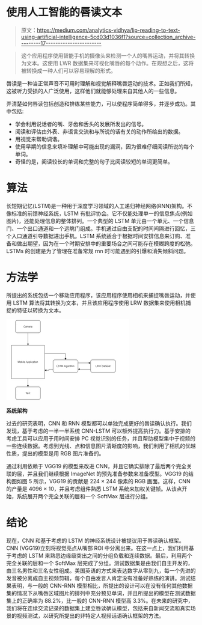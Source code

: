 # 使用人工智能的唇读文本

> 原文：<https://medium.com/analytics-vidhya/lip-reading-to-text-using-artificial-intelligence-5cd03d1036f1?source=collection_archive---------17----------------------->

> 这个应用程序使用智能手机的摄像头来检测一个人的嘴唇运动，并将其转换为文本。这使用 LWR 数据集来可视化嘴唇的每个动作。在观想之后，这将被转换成一种人们可以容易理解的形式。

唇读是一种当正常声音不可用时理解和视觉解释嘴唇运动的技术。正如我们所知，这被听力受损的人广泛使用，这样他们就能够处理来自其他人的一些信息。

弄清楚如何唇读包括创造和排练某些能力，可以使程序简单得多，并逐步成功。其中包括:

*   学会利用说话者的嘴、牙齿和舌头的发展所发出的信号。
*   阅读和评估由外表、非语言交流和与所说的话有关的动作所给出的数据。
*   用视觉来帮助调谐。
*   使用早期的信息来填补理解中可能出现的漏洞，因为很难仔细阅读所说的每个单词。
*   奇怪的是，阅读较长的单词和完整的句子比阅读较短的单词更简单。

# **算法**

长短期记忆(LSTM)是一种用于深度学习领域的人工递归神经网络(RNN)架构。不像标准的前馈神经系统，LSTM 有批评协会。它不仅能处理单一的信息焦点(例如图片)，还能处理信息的整体排列。一个典型的 LSTM 单元由一个单元、一个信息门、一个出口通道和一个远眺门组成。手机通过自由支配的时间间隔进行回忆，三个入口通道引导数据进出手机。LSTM 系统适合于根据时间安排信息来订购、准备和做出期望，因为在一个时期安排中的重要场合之间可能存在模糊跨度的松弛。LSTMs 的创建是为了管理在准备常规 rnn 时可能遇到的引爆和消失倾斜问题。

# 方法学

所提出的系统包括一个移动应用程序，该应用程序使用相机来捕捉嘴唇运动，并使用 LSTM 算法将其转换为文本，并且该应用程序使用 LRW 数据集来使用相机捕捉的特征以转换为文本。

![](img/00b34ef2e79300b2920f1b51072c1768.png)

**系统架构**

过去的研究表明，CNN 和 RNN 模型都可以单独完成更好的唇读确认执行。我们发现，基于考虑的一半一半系统 CNN-LSTM 可以额外提高执行力。基于安排的考虑工具可以应用于用时间安排 PC 视觉识别的任务，并且帮助模型集中于视频的一些连续数据。考虑到光线、点和信息图片清晰度的影响，我们利用了相机的优越性质，提出的模型是用 RGB 图片准备的。

通过利用依赖于 VGG19 的模型来改进 CNN，并且它确实排除了最后两个完全关联的层，并且我们继续根据 ImageNet 的预先准备参数来准备模型。VGG19 的结构图如图 5 所示，VGG19 的贡献是 224 × 244 像素的 RGB 画面。这样，CNN 的产量是 4096 × 10，并且考虑组件熟悉 LSTM 系统来加权关键帧。从该点开始，系统展开两个完全关联的层和一个 SoftMax 层进行分组。

# 结论

现在，CNN 和基于考虑的 LSTM 的神经系统设计被提议用于唇读确认框架。CNN (VGG19)立刻将视觉亮点从嘴部 ROI 中分离出来。在这一点上，我们利用基于考虑的 LSTM 来熟悉边缘级突出之间的分组负载和连续数据。最后，利用两个完全关联的层和一个 SoftMax 层完成了分组。测试数据集是由我们自主开发的，由三名男性和三名女性组成。美国英语的方式来表达数字从零到九，每一个先进的发音被分离成自主视频剪辑，每个自由发言人肯定没有准备好熟练的演讲。测试结果表明，与一般的 CNN-RNN 模型相比，所提出的设计可以在没有任何其他数据集的情况下从嘴唇区域图片的排列中充分预见单词，并且所提出的模型在测试数据集上的正确率为 88.2%，比一般的 CNN-RNN 模型高 3.3%。在未来的研究中，我们将在连续交流记录的数据集上建立唇读确认模型，包括来自新闻交流和真实场景的视频测试，以研究所提出的非特定人视频话语确认框架的方法。